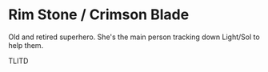 # Rim Stone / Crimson Blade
Old and retired superhero.
She's the main person tracking down Light/Sol to help them.

TLITD